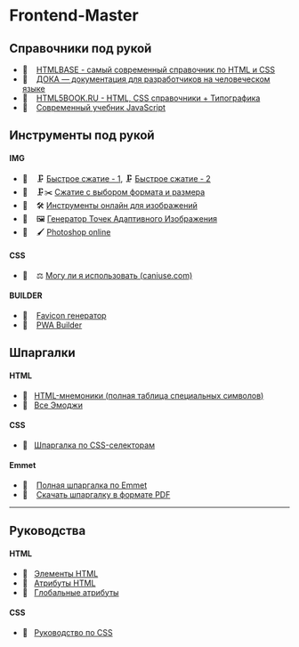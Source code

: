 # Frontend-Master

## Справочники под рукой

- 🔗 &nbsp;&nbsp; [HTMLBASE - самый современный справочник по HTML и CSS](https://htmlbase.ru)
- 🔗 &nbsp;&nbsp; [ДОКА — документация для разработчиков на человеческом языке](https://doka.guide)
- 🔗 &nbsp;&nbsp; [HTML5BOOK.RU - HTML, CSS справочники + Типографика](https://html5book.ru)
- 🔗 &nbsp;&nbsp; [Современный учебник JavaScript](https://learn.javascript.ru)

## Инструменты под рукой

#### IMG

- 🔗 &nbsp;&nbsp; 🗜 [Быстрое сжатие - 1](https://compressor.io), 🗜 [Быстрое сжатие - 2](https://tinypng.com)
- 🔗 &nbsp;&nbsp; 🗜✂️ [Сжатие с выбором формата и размера](https://squoosh.app/editor)
- 🔗 &nbsp;&nbsp; 🛠 [Инструменты онлайн для изображений](https://imagestool.com)
- 🔗 &nbsp;&nbsp; 🖼 [Генератор Точек Адаптивного Изображения](https://responsivebreakpoints.com)
- 🔗 &nbsp;&nbsp; 🖌 [Photoshop online](https://www.photopea.com)

#### CSS

- 🔗 &nbsp;&nbsp; ⚖️ [Могу ли я использовать (caniuse.com)](https://caniuse.com)

#### BUILDER

- 🔗 &nbsp;&nbsp; [Favicon генератор](https://realfavicongenerator.net)
- 🔗 &nbsp;&nbsp; [PWA Builder](https://www.pwabuilder.com)

## Шпаргалки

#### HTML

- 🔗 &nbsp;&nbsp;[HTML-мнемоники (полная таблица специальных символов)](https://unicode-table.com/ru/html-entities/)
- 🔗 &nbsp;&nbsp;[Все Эмоджи](https://unicode-table.com/ru/emoji/)

#### CSS

- 📄 &nbsp;&nbsp;[Шпаргалка по CSS-селекторам](./css/docs/cheat-sheet.md)

#### Emmet

- 🔗 &nbsp;&nbsp; [Полная шпаргалка по Emmet](https://docs.emmet.io/cheat-sheet/)
- 🔗 &nbsp;&nbsp; [Скачать шпаргалку в формате PDF](http://bit.ly/2mLmFAn)

---

## Руководства

#### HTML

- 🔗 &nbsp;&nbsp;[Элементы HTML](https://developer.mozilla.org/ru/docs/Web/HTML/Element)
- 🔗 &nbsp;&nbsp;[Атрибуты HTML](https://developer.mozilla.org/ru/docs/Web/HTML/Attributes)
- 🔗 &nbsp;&nbsp;[Глобальные атрибуты](https://developer.mozilla.org/ru/docs/Web/HTML/Global_attributes)

#### CSS

- 📄 &nbsp;&nbsp;[Руководство по CSS](./css/readme.md)
